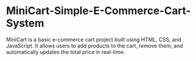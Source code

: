 # MiniCart-Simple-E-Commerce-Cart-System
MiniCart is a basic e-commerce cart project built using HTML, CSS, and JavaScript. It allows users to add products to the cart, remove them, and automatically updates the total price in real-time. 
